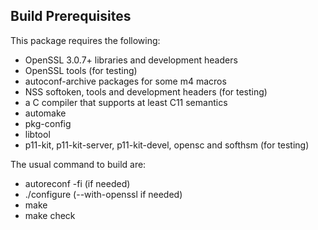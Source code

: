 ## Build Prerequisites

This package requires the following:
- OpenSSL 3.0.7+ libraries and development headers
- OpenSSL tools (for testing)
- autoconf-archive packages for some m4 macros
- NSS softoken, tools and development headers (for testing)
- a C compiler that supports at least C11 semantics
- automake
- pkg-config
- libtool
- p11-kit, p11-kit-server, p11-kit-devel, opensc and softhsm (for testing)

The usual command to build are:
- autoreconf -fi (if needed)
- ./configure (--with-openssl if needed)
- make
- make check

